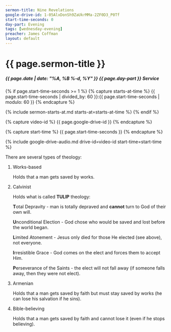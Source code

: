```yaml
---
sermon-title: Nine Revelations
google-drive-id: 1-05AlxDonSh9ZaUkrMMa-2ZF0D3_P0Tf
start-time-seconds: 0
day-part: Evening
tags: [wednesday-evening]
preacher: James Coffman
layout: default
---
```


# {{ page.sermon-title }}

##### {{ page.date | date: "%A, %B %-d, %Y" }} {{ page.day-part }} Service

{% if page.start-time-seconds >= 1 %}
{% capture starts-at-time %}
{{ page.start-time-seconds | divided_by: 60 }}:{{ page.start-time-seconds | modulo: 60 }}
{% endcapture %}

{% include sermon-starts-at.md starts-at=starts-at-time %}
{% endif %}

{% capture video-id %}
{{ page.google-drive-id }}
{% endcapture %}

{% capture start-time %}
{{ page.start-time-seconds }}
{% endcapture %}

{% include google-drive-audio.md drive-id=video-id start-time=start-time %}


There are several types of theology:

1. Works-based

    Holds that a man gets saved by works.

2. Calvinist

    Holds what is called **TULIP** theology:

    **T**otal Depravity - man is totally depraved and **cannot** turn to God of their own will.

    **U**nconditional Election - God chose who would be saved and lost before the world began.

    **L**imited Atonement - Jesus only died for those He elected (see above), not everyone.

    **I**rresistible Grace - God comes on the elect and forces them to accept Him.

    **P**erseverance of the Saints - the elect will not fall away (if someone falls away, then they were not elect).

3. Armenian

    Holds that a man gets saved by faith but must stay saved by works (he can lose his salvation if he sins).

4. Bible-believing

    Holds that a man gets saved by faith and cannot lose it (even if he stops believing).
